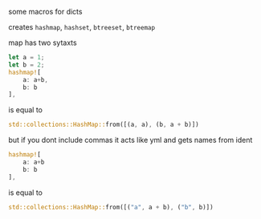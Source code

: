 some macros for dicts

creates `hashmap`, `hashset`, `btreeset`, `btreemap`

map has two sytaxts



```rust
let a = 1;
let b = 2;
hashmap![
    a: a+b,
    b: b
],
```
is equal to
```rust
std::collections::HashMap::from([(a, a), (b, a + b)])
```

but if you dont include commas it acts like yml and gets names from ident
```rust
hashmap![
    a: a+b
    b: b
],
```
is equal to
```rust
std::collections::HashMap::from([("a", a + b), ("b", b)])
```

